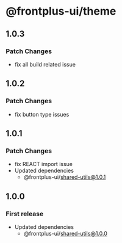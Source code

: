 # @frontplus-ui/theme

## 1.0.3

### Patch Changes

- fix all build related issue

## 1.0.2

### Patch Changes

- fix button type issues

## 1.0.1

### Patch Changes

- fix REACT import issue
- Updated dependencies
  - @frontplus-ui/shared-utils@1.0.1

## 1.0.0

### First release

- Updated dependencies
  - @frontplus-ui/shared-utils@1.0.0
